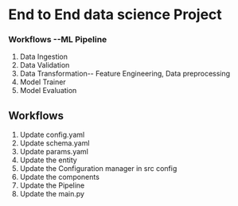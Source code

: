# End to End data science Project

### Workflows --ML Pipeline

1. Data Ingestion
2. Data Validation
3. Data Transformation-- Feature Engineering, Data preprocessing
4. Model Trainer
5. Model Evaluation

## Workflows 
1. Update config.yaml
2. Update schema.yaml
3. Update params.yaml
4. Update the entity
5. Update the Configuration manager in src config
6. Update the components
7. Update the Pipeline
8. Update the main.py